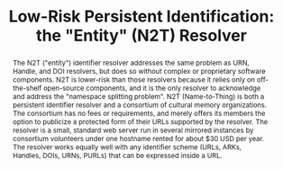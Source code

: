 ---
abstract: The N2T ("entity") identifier resolver addresses the same problem as URN,
  Handle, and DOI resolvers, but does so without complex or proprietary software components.
  N2T is lower-risk than those resolvers because it relies only on off-the-shelf open-source
  components, and it is the only resolver to acknowledge and address the "namespace
  splitting problem". N2T (Name-to-Thing) is both a persistent identifier resolver
  and a consortium of cultural memory organizations. The consortium has no fees or
  requirements, and merely offers its members the option to publicize a protected
  form of their URLs supported by the resolver. The resolver is a small, standard
  web server run in several mirrored instances by consortium volunteers under one
  hostname rented for about $30 USD per year. The resolver works equally well with
  any identifier scheme (URLs, ARKs, Handles, DOIs, URNs, PURLs) that can be expressed
  inside a URL.
creators:
- Kunze, John
date: null
document_url: https://services.phaidra.univie.ac.at/api/object/o:294562/download
grand_parent: iPRES
institutions: []
keywords:
- ithaca
landing_page_url: https://phaidra.univie.ac.at/o:294562
language: eng
layout: publication
license: CC BY-SA 3.0 AT
notes_url: null
parent: iPRES 2006
publication_type: presentation
size: 81668
slides_url: null
source_name: iPRES
stream_url: null
title: 'Low-Risk Persistent Identification: the "Entity" (N2T) Resolver '
year: 2006
---